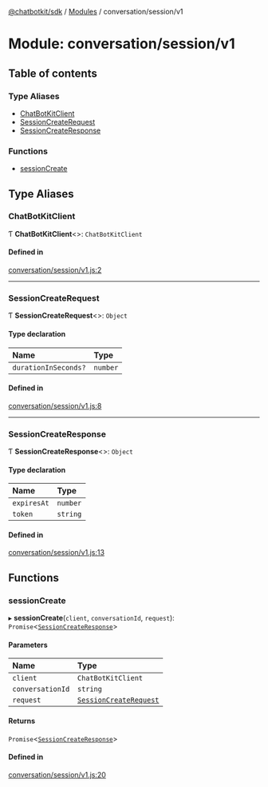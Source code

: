 [@chatbotkit/sdk](../README.md) / [Modules](../modules.md) / conversation/session/v1

# Module: conversation/session/v1

## Table of contents

### Type Aliases

- [ChatBotKitClient](conversation_session_v1.md#chatbotkitclient)
- [SessionCreateRequest](conversation_session_v1.md#sessioncreaterequest)
- [SessionCreateResponse](conversation_session_v1.md#sessioncreateresponse)

### Functions

- [sessionCreate](conversation_session_v1.md#sessioncreate)

## Type Aliases

### ChatBotKitClient

Ƭ **ChatBotKitClient**<\>: `ChatBotKitClient`

#### Defined in

[conversation/session/v1.js:2](https://github.com/chatbotkit/node-sdk/blob/bd308cd/packages/sdk/src/conversation/session/v1.js#L2)

___

### SessionCreateRequest

Ƭ **SessionCreateRequest**<\>: `Object`

#### Type declaration

| Name | Type |
| :------ | :------ |
| `durationInSeconds?` | `number` |

#### Defined in

[conversation/session/v1.js:8](https://github.com/chatbotkit/node-sdk/blob/bd308cd/packages/sdk/src/conversation/session/v1.js#L8)

___

### SessionCreateResponse

Ƭ **SessionCreateResponse**<\>: `Object`

#### Type declaration

| Name | Type |
| :------ | :------ |
| `expiresAt` | `number` |
| `token` | `string` |

#### Defined in

[conversation/session/v1.js:13](https://github.com/chatbotkit/node-sdk/blob/bd308cd/packages/sdk/src/conversation/session/v1.js#L13)

## Functions

### sessionCreate

▸ **sessionCreate**(`client`, `conversationId`, `request`): `Promise`<[`SessionCreateResponse`](conversation_session_v1.md#sessioncreateresponse)\>

#### Parameters

| Name | Type |
| :------ | :------ |
| `client` | `ChatBotKitClient` |
| `conversationId` | `string` |
| `request` | [`SessionCreateRequest`](conversation_session_v1.md#sessioncreaterequest) |

#### Returns

`Promise`<[`SessionCreateResponse`](conversation_session_v1.md#sessioncreateresponse)\>

#### Defined in

[conversation/session/v1.js:20](https://github.com/chatbotkit/node-sdk/blob/bd308cd/packages/sdk/src/conversation/session/v1.js#L20)
